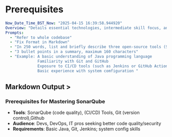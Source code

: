 # Prerequisites

```yaml
Now_Date_Time_BST_Now: "2025-04-15 16:39:58.944920"
Overview: "Details essential technologies, intermediate skill focus, and foundational knowledge required for effective participation in a SonarQube course."
Prompts:
  - "Refer to whole codebase"
  - "Fix Format in Markdown"
  - "In 250 words, list and briefly describe three open-source tools (SonarQube, Jenkins, Git) critical for continuous code inspection and development automation, explaining their roles as prerequisites. Define the intermediate skill level and target audience (software developers, DevOps engineers, IT professionals), clarifying why the course suits their goals of improving code quality and security. Additionally, specify the entry requirements, including basic software development knowledge, familiarity with Git, and optional CI/CD experience, and explain why these are necessary for success."
  - "3 bullet points in a summary, maximum 160 characters"
  - "Example: A basic understanding of Java programming language 
              Familiarity with Git and GitHub 
              Exposure to CI/CD tools (such as Jenkins or GitHub Actions) 
              Basic experience with system comfiguration "
```

## Markdown Output >

### Prerequisites for Mastering SonarQube

- **Tools**: SonarQube (code quality), (CI/CD) Tools, Git (version control),Github  
- **Audience**: Devs, DevOps, IT pros seeking better code quality/security  
- **Requirements**: Basic Java, Git, Jenkins; system config skills  
